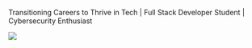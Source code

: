 Transitioning Careers to Thrive in Tech | Full Stack Developer Student | Cybersecurity Enthusiast

<!---
Fmoscovo/Fmoscovo is a ✨ special ✨ repository because its `README.md` (this file) appears on your GitHub profile.
You can click the Preview link to take a look at your changes.
--->
![](https://komarev.com/ghpvc/?username=Fmoscovo&style=flat-square&color=red&label=PROFILE+VIEWS)

